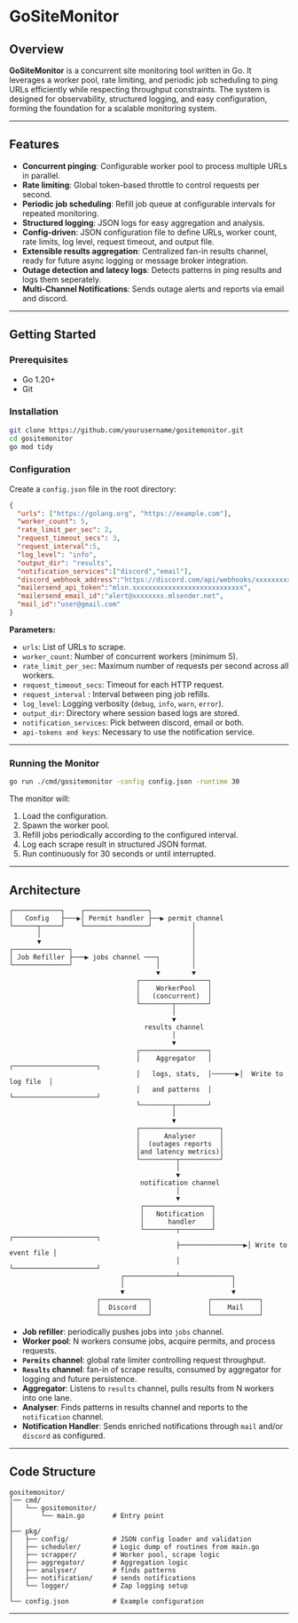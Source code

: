 # GoSiteMonitor

## Overview

**GoSiteMonitor** is a concurrent site monitoring tool written in Go. It leverages a worker pool, rate limiting, and periodic job scheduling to ping URLs efficiently while respecting throughput constraints. The system is designed for observability, structured logging, and easy configuration, forming the foundation for a scalable monitoring system.

---

## Features

* **Concurrent pinging**: Configurable worker pool to process multiple URLs in parallel.
* **Rate limiting**: Global token-based throttle to control requests per second.
* **Periodic job scheduling**: Refill job queue at configurable intervals for repeated monitoring.
* **Structured logging**: JSON logs for easy aggregation and analysis.
* **Config-driven**: JSON configuration file to define URLs, worker count, rate limits, log level, request timeout, and output file.
* **Extensible results aggregation**: Centralized fan-in results channel, ready for future async logging or message broker integration.
* **Outage detection and latecy logs**: Detects patterns in ping results and logs them seperately.
* **Multi-Channel Notifications**: Sends outage alerts and reports via email and discord.
---

## Getting Started

### Prerequisites

* Go 1.20+
* Git

### Installation

```bash
git clone https://github.com/yourusername/gositemonitor.git
cd gositemonitor
go mod tidy
```

### Configuration

Create a `config.json` file in the root directory:

```json
{
  "urls": ["https://golang.org", "https://example.com"],
  "worker_count": 5,
  "rate_limit_per_sec": 2,
  "request_timeout_secs": 3,
  "request_interval":5,
  "log_level": "info",
  "output_dir": "results",
  "notification_services":["discord","email"],
  "discord_webhook_address":"https://discord.com/api/webhooks/xxxxxxxxxx/yyyyyyyyyyyyyyyy",
  "mailersend_api_token":"mlsn.xxxxxxxxxxxxxxxxxxxxxxxxxxxx",
  "mailersend_email_id":"alert@xxxxxxxx.mlsender.net",
  "mail_id":"user@gmail.com"
}
```

**Parameters:**

* `urls`: List of URLs to scrape.
* `worker_count`: Number of concurrent workers (minimum 5).
* `rate_limit_per_sec`: Maximum number of requests per second across all workers.
* `request_timeout_secs`: Timeout for each HTTP request.
* `request_interval` : Interval between ping job refills.
* `log_level`: Logging verbosity (`debug`, `info`, `warn`, `error`).
* `output_dir`: Directory where session based logs are stored.
* `notification_services`: Pick between discord, email or both.
* `api-tokens and keys`: Necessary to use the notification service.

---

### Running the Monitor

```bash
go run ./cmd/gositemonitor -config config.json -runtime 30
```

The monitor will:

1. Load the configuration.
2. Spawn the worker pool.
3. Refill jobs periodically according to the configured interval.
4. Log each scrape result in structured JSON format.
5. Run continuously for 30 seconds or until interrupted.

---

## Architecture
```
┌────────────┐    ┌────────────────┐
│   Config   ├───▶│ Permit handler ├──▶ permit channel 
└──────┬─────┘    └────────────────┘          │           
       │                                      │
       ▼                                      │
┌──────────────┐                              │
│ Job Refiller ├───▶ jobs channel ───┐        │
└──────────────┘                     │        │
                                     ▼        ▼
                                ┌─────────────────┐
                                │    WorkerPool   │
                                │   (concurrent)  │
                                └────────┬────────┘
                                         │
                                         ▼
                                  results channel
                                         │
                                         ▼
                                ┌─────────────────┐            
                                │    Aggregator   │       ┌─────────────────────┐    
                                │   logs, stats,  │──────▶│  Write to log file  │
                                │   and patterns  │       └─────────────────────┘
                                └────────┬────────┘
                                         │
                                         ▼
                                ┌────────────────────┐
                                │      Analyser      │       
                                │  (outages reports  │
                                │and latency metrics)│       
                                └─────────┬──────────┘
                                          │
                                          ▼
                                 notification channel
                                          │
                                          ▼
                                 ┌─────────────────┐
                                 │   Notification  │
                                 │      handler    │
                                 └────────┬────────┘        ┌─────────────────────┐
                                          ├────────────────▶│ Write to event file │
                                          │                 └─────────────────────┘
                            ┌─────────────┴─────────────┐
                            │                           │
                            ▼                           ▼
                      ┌────────────┐              ┌────────────┐
                      │  Discord   │              │    Mail    │
                      └────────────┘              └────────────┘           
```
* **Job refiller**: periodically pushes jobs into `jobs` channel.
* **Worker pool**: N workers consume jobs, acquire permits, and process requests.
* **`Permits` channel**: global rate limiter controlling request throughput.
* **`Results` channel**: fan-in of scrape results, consumed by aggregator for logging and future persistence.
* **Aggregator**: Listens to `results` channel, pulls results from N workers into one lane.
* **Analyser**: Finds patterns in results channel and reports to the `notification` channel.
* **Notification Handler**: Sends enriched notifications through `mail` and/or `discord` as configured.

---

## Code Structure

```
gositemonitor/
│── cmd/
│   └── gositemonitor/
│       └── main.go       # Entry point
│
├── pkg/
│   ├── config/           # JSON config loader and validation
│   ├── scheduler/        # Logic dump of routines from main.go
│   ├── scrapper/         # Worker pool, scrape logic
│   ├── aggregator/       # Aggregation logic
│   ├── analyser/         # finds patterns
│   ├── notification/     # sends notifications
│   └── logger/           # Zap logging setup
│
└── config.json           # Example configuration
```

---
